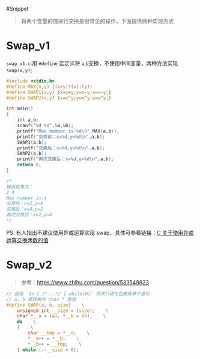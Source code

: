 #Snippet 

> 将两个变量的值进行交换是很常见的操作，下面提供两种实现方式

# Swap_v1

`swap_v1.c`:用 `#define` 宏定义将 `a`,`b`交换，不使用中间变量，两种方法实现`swap(x,y)`;

```c
#include <stdio.h>
#define MAX(x,y) ((x>y)?(x):(y))
#define SWAP1(x,y) {x=x+y;y=x-y;x=x-y;}
#define SWAP2(x,y) {x=x^y;y=x^y;x=x^y;}

int main()
{
    int a,b;
    scanf("%d %d",&a,&b);
    printf("Max number is:%d\n",MAX(a,b));
    printf("交换前：x=%d,y=%d\n",a,b);
    SWAP1(a,b);
    printf("交换后：x=%d,y=%d\n",a,b);
    SWAP2(a,b);
    printf("再次交换后：x=%d,y=%d\n",a,b);
    return 0;
}

/*
输出结果为：
2 4
Max number is:4
交换前：x=2,y=4
交换后：x=4,y=2
再次交换后：x=2,y=4
*/
```

PS. 有人指出不建议使用异或运算实现 swap，具体可参看链接：[C 关于使用异或运算交换两数的值](https://www.runoob.com/w3cnote/c-swap-data.html)

# Swap_v2

> 参考：https://www.zhihu.com/question/533549823

```c
// 使用 `do { /*...*/ } while(0)` 将多行语句包裹成单个语句
// a, b 要转换为 char * 类型
#define SWAP(a, b, size)    \
    unsigned int __size = (size);    \
    char *__a = (a), *__b = (b);    \
    do    \
    {    \
        char __tmp = *__a;    \
        *__a++ = *__b;    \
        *__b++ = __tmp;    \
    } while (--__size > 0);
```